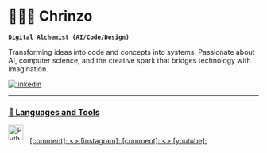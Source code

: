 # 🧙🏻‍♂️ Chrinzo

**`Digital Alchemist (AI/Code/Design)`**

Transforming ideas into code and concepts into systems. Passionate about AI, computer science, and the creative spark that bridges technology with imagination.


   <p align="left">
      <a href="https://www.linkedin.com/in/christian-anzano-work/">
    <img alt="linkedin" title="Connect with me on LinkedIn" src="https://img.shields.io/badge/LinkedIn-Connect-blue?style=for-the-badge&logo=linkedin"/>
      
   </p>

---

### 🧰 Languages and Tools


<img align="left" alt="Python" width="30px" style="padding-right:10px;" src="https://cdn.jsdelivr.net/gh/devicons/devicon/icons/python/python-plain.svg" />


#

[comment]: <> [instagram]: 
[comment]: <> [youtube]: 
